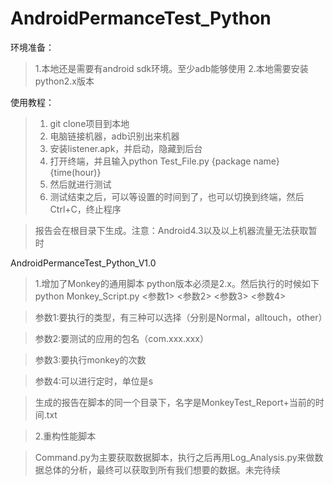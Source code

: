 AndroidPermanceTest_Python
==========================
环境准备： 
> 1.本地还是需要有android sdk环境。至少adb能够使用
> 2.本地需要安装python2.x版本

使用教程：
> 1. git clone项目到本地
> 2. 电脑链接机器，adb识别出来机器
> 3. 安装listener.apk，并启动，隐藏到后台
> 4. 打开终端，并且输入python Test_File.py {package name} {time(hour)}
> 5. 然后就进行测试
> 6. 测试结束之后，可以等设置的时间到了，也可以切换到终端，然后Ctrl+C，终止程序


> 报告会在根目录下生成。注意：Android4.3以及以上机器流量无法获取暂时

AndroidPermanceTest_Python_V1.0

> 1.增加了Monkey的通用脚本
> python版本必须是2.x。然后执行的时候如下
> python Monkey_Script.py <参数1> <参数2> <参数3> <参数4>

> 参数1:要执行的类型，有三种可以选择（分别是Normal，alltouch，other）

> 参数2:要测试的应用的包名（com.xxx.xxx）

> 参数3:要执行monkey的次数

> 参数4:可以进行定时，单位是s

> 生成的报告在脚本的同一个目录下，名字是MonkeyTest_Report+当前的时间.txt

> 2.重构性能脚本

> Command.py为主要获取数据脚本，执行之后再用Log_Analysis.py来做数据总体的分析，最终可以获取到所有我们想要的数据。未完待续
